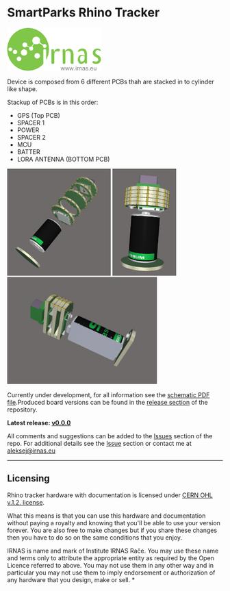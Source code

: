 # SmartParks Rhino Tracker
<img src="https://github.com/IRNAS/smartparks-rhino-tracker-hardware/blob/master/11_DOC/irnas_logo.png" height="100">

Device is composed from 6 different PCBs thah are stacked in to cylinder like shape.

Stackup of PCBs is in this order:
- GPS (Top PCB)
- SPACER 1
- POWER
- SPACER 2
- MCU
- BATTER
- LORA ANTENNA (BOTTOM PCB)

<img src="https://github.com/IRNAS/smartparks-rhino-tracker-hardware/blob/master/11_DOC/Rhino_2.png" height="250">			<img src="https://github.com/IRNAS/smartparks-rhino-tracker-hardware/blob/master/11_DOC/Rhino_1.png" height="250">			<img src="https://github.com/IRNAS/smartparks-rhino-tracker-hardware/blob/master/11_DOC/Rhino_4.png" height="250">



Currently under development, for all information see the [schematic PDF file](https://github.com/IRNAS/smartparks-rhino-tracker-hardware/blob/master/10_OUTPUT_FILES/Rhino_V1_SCHEMATICS/Rhino_V1_SCHEMATICS.pdf).Produced board versions can be found in the [release section](https://github.com/IRNAS/koruza-compute-module/releases) of the repository.

**Latest release: [v0.0.0]()**


All comments and suggestions can be added to the [Issues]() section of the repo. For additional details see the [Issue]() section or contact me at aleksej@irnas.eu

---

## Licensing

Rhino tracker hardware with documentation is licensed under [CERN OHL v.1.2. license](https://www.ohwr.org/licenses/cern-ohl/license_versions/v1.2).

What this means is that you can use this hardware and documentation without paying a royalty and knowing that you'll be able to use your version forever. You are also free to make changes but if you share these changes then you have to do so on the same conditions that you enjoy.

IRNAS is name and mark of Institute IRNAS Rače. You may use these name and terms only to attribute the appropriate entity as required by the Open Licence referred to above. You may not use them in any other way and in particular you may not use them to imply endorsement or authorization of any hardware that you design, make or sell.
*